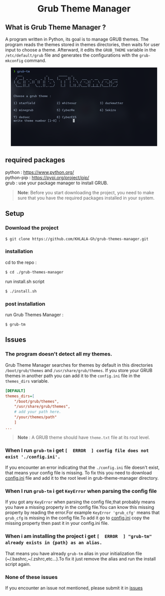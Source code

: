 <h1 align="center">Grub Theme Manager</h1>

## What is Grub Theme Manager ?
A program written in Python, its goal is to manage GRUB themes.
The program reads the themes stored in themes directories, then waits for user input to choose a theme. Afterward, it edits the `GRUB_THEME` variable in the `/etc/default/grub` file and generates the configurations with the `grub-mkconfig` command.
<center>
<img src="./imgs/gtm.png" />
</center>

## required packages

python : https://www.python.org/ <br>
python-pip : https://pypi.org/project/pip/ <br>
grub : use your package manager to install GRUB. <br>

> **Note**: Before you start downloading the project, you need to make sure that you have the required packages installed in your system.


## Setup
### Download the project
```
$ git clone https://github.com/KHLALA-Gh/grub-themes-manager.git
```
### installation
cd to the repo :
```
$ cd ./grub-themes-manager
```
run install.sh script
```
$ ./install.sh
```
### post installation
run Grub Themes Manager :
```
$ grub-tm
```

## Issues

### The program doesn't detect all my themes.
Grub Theme Manager searches for themes by default in this directories `/boot/grub/themes` and `/usr/share/grub/themes`. If you store your GRUB themes in another path you can add it to the `config.ini` file in the `themes_dirs` variable.
```ini
[DEFAULT]
themes_dirs=[
    "/boot/grub/themes",
    "/usr/share/grub/themes",
    # add your path here.
    "/your/themes/path"
    ]
...
```
> **Note** : A GRUB theme should have `theme.txt` file at its rout level.
### When I run `grub-tm` i get `[  ERROR  ] config file does not exist './config.ini'.`
If you encounter an error indicating that the `./config.ini` file doesn't exist, that means your config file is missing.
To fix this you need to download [config.ini](./config.ini) file and add it to the root level in grub-theme-manager directory.

### When I run `grub-tm` i get `KeyError` when parsing the config file
If you got any `KeyError` when parsing the config file,that probably means you have a missing property in the config file.You can know this missing property by reading the error.For example `KeyError 'grub_cfg'` means that `grub_cfg` is missing in the config file.To add it go to [config.ini](./config.ini) copy the missing property then past it in your config.ini file.

### When i am installing the project i get `[  ERROR  ] "grub-tm" already exists in {path} as an alias.`
That means you have already `grub-tm` alias in your initialization file (~/.bashrc,~/.zshrc,etc...).To fix it just remove the alias and run the install script again.

### None of these issues
If you encounter an issue not mentioned, please submit it in [issues](https://github.com/KHLALA-Gh/grub-themes-manager/issues)